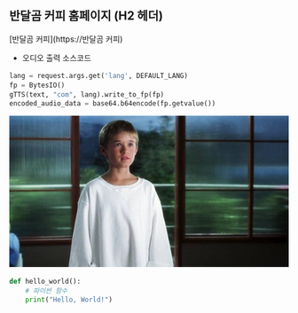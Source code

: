 ## 반달곰 커피 홈페이지 (H2 헤더)

[반달곰 커피](https://반달곰 커피)

- 오디오 출력 소스코드

```Python
lang = request.args.get('lang', DEFAULT_LANG)
fp = BytesIO()
gTTS(text, "com", lang).write_to_fp(fp)
encoded_audio_data = base64.b64encode(fp.getvalue())
```

![david](https://github.com/changhooni/david/blob/main/templates/david.jpg)

```python
def hello_world():
    # 파이썬 함수
    print("Hello, World!")
